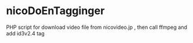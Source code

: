 nicoDoEnTagginger
=================

PHP script for download video file from nicovideo.jp , then call ffmpeg and add id3v2.4 tag